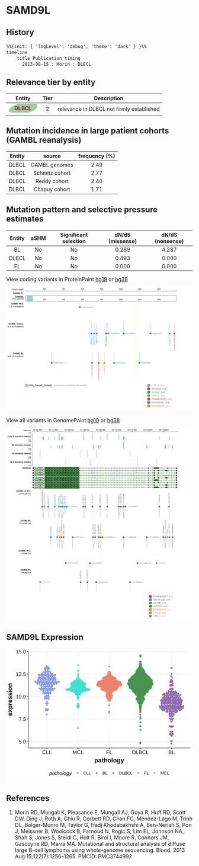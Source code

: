 # SAMD9L

## History
```mermaid
%%{init: { 'logLevel': 'debug', 'theme': 'dark' } }%%
timeline
    title Publication timing
      2013-08-15 : Morin : DLBCL
```

## Relevance tier by entity

|Entity|Tier|Description                              |
|:------:|:----:|-----------------------------------------|
|![DLBCL](images/icons/DLBCL_tier2.png) |2   |relevance in DLBCL not firmly established|

## Mutation incidence in large patient cohorts (GAMBL reanalysis)

|Entity|source        |frequency (%)|
|:------:|:--------------:|:-------------:|
|DLBCL |GAMBL genomes |2.49         |
|DLBCL |Schmitz cohort|2.77         |
|DLBCL |Reddy cohort  |2.40         |
|DLBCL |Chapuy cohort |1.71         |

## Mutation pattern and selective pressure estimates

|Entity|aSHM|Significant selection|dN/dS (missense)|dN/dS (nonsense)|
|:------:|:----:|:---------------------:|:----------------:|:----------------:|
|BL    |No  |No                   |0.289           |4.237           |
|DLBCL |No  |No                   |0.493           |0.000           |
|FL    |No  |No                   |0.000           |0.000           |



View coding variants in ProteinPaint [hg19](https://morinlab.github.io/LLMPP/GAMBL/SAMD9L_protein.html)  or [hg38](https://morinlab.github.io/LLMPP/GAMBL/SAMD9L_protein_hg38.html)

![](images/proteinpaint/SAMD9L_NM_152703.svg)

View all variants in GenomePaint [hg19](https://morinlab.github.io/LLMPP/GAMBL/SAMD9L.html)  or [hg38](https://morinlab.github.io/LLMPP/GAMBL/SAMD9L_hg38.html)

![](images/proteinpaint/SAMD9L.svg)

## SAMD9L Expression
![](images/gene_expression/SAMD9L_by_pathology.svg)
<!-- ORIGIN: morinMutationalStructuralAnalysis2013 -->
<!-- DLBCL: morinMutationalStructuralAnalysis2013 -->

## References
1.  Morin RD, Mungall K, Pleasance E, Mungall AJ, Goya R, Huff RD, Scott DW, Ding J, Roth A, Chiu R, Corbett RD, Chan FC, Mendez-Lago M, Trinh DL, Bolger-Munro M, Taylor G, Hadj Khodabakhshi A, Ben-Neriah S, Pon J, Meissner B, Woolcock B, Farnoud N, Rogic S, Lim EL, Johnson NA, Shah S, Jones S, Steidl C, Holt R, Birol I, Moore R, Connors JM, Gascoyne RD, Marra MA. Mutational and structural analysis of diffuse large B-cell lymphoma using whole-genome sequencing. Blood. 2013 Aug 15;122(7):1256–1265. PMCID: PMC3744992
